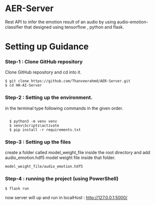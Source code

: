 # AER-Server 

 Rest API to infer the emotion result of an audio by using audio-emotion-classifier that designed using tensorflow , python and flask. 

# Setting up Guidance 

### Step-1 : Clone GitHub repository

Clone GitHub repository and cd into it.

```
$ git clone https://github.com/Thanveerahmd/AER-Server.git
$ cd HH-AI-Server
```

### Step-2 : Setting up the environment.

in the terminal type following commands in the given order.

```

  $ python3 -m venv venv
  $ venv\Scripts\activate
  $ pip install -r requirements.txt

```

### Step-3 : Setting up the files 

 create a folder called model_weight_file inside the root directory and add audio_emotion.hdf5 model weight file inside 
that folder.

    model_weight_file/audio_emotion.hdf5

### Step-4 :  running the project (using PowerShell)

```
$ flask run
```

now server will up and run in localHost : http://127.0.0.1:5000/